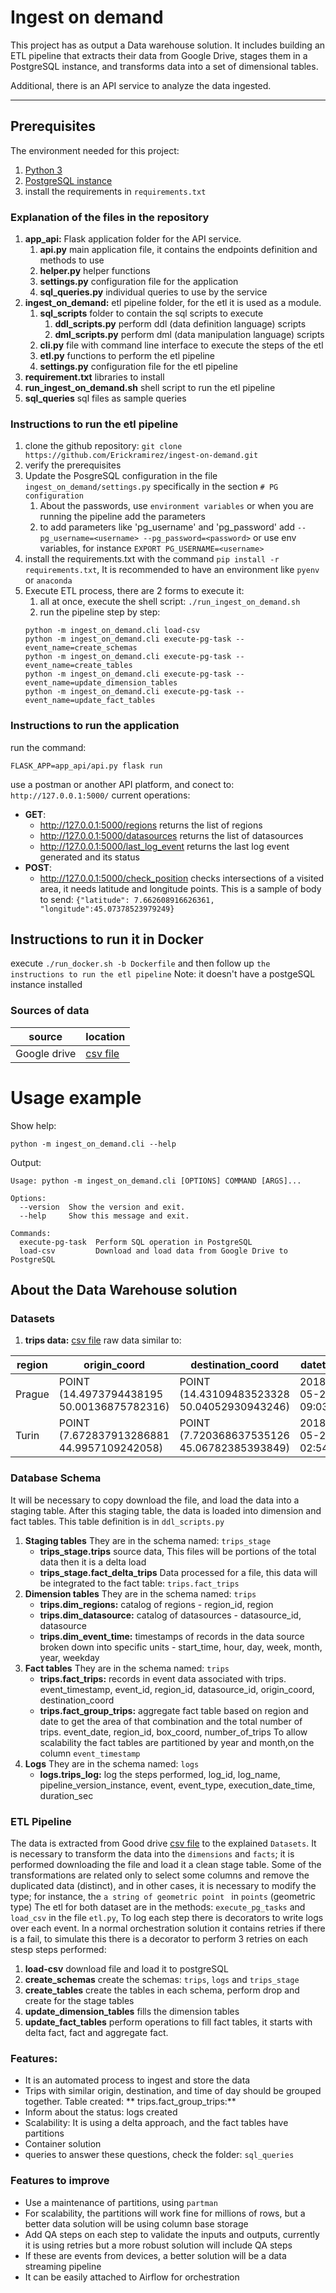 # Ingest on demand

This project has as output a Data warehouse solution. It includes building an ETL pipeline that extracts their data from
Google Drive, stages them in a PostgreSQL instance, and transforms data into a set of dimensional tables.

Additional, there is an API service to analyze the data ingested.

---

## Prerequisites

The environment needed for this project:

1. [Python 3](https://www.python.org/downloads/)
2. [PostgreSQL instance](https://www.postgresql.org/)
3. install the requirements in `requirements.txt`

### Explanation of the files in the repository

1. **app_api:** Flask application folder for the API service.
    1. **api.py** main application file, it contains the endpoints definition and methods to use
    2. **helper.py** helper functions
    3. **settings.py** configuration file for the application
    4. **sql_queries.py** individual queries to use by the service
2. **ingest_on_demand:** etl pipeline folder, for the etl it is used as a module.
    1. **sql_scripts** folder to contain the sql scripts to execute
        1. **ddl_scripts.py** perform ddl (data definition language) scripts
        2. **dml_scripts.py** perform dml (data manipulation language) scripts
    2. **cli.py** file with command line interface to execute the steps of the etl
    3. **etl.py** functions to perform the etl pipeline
    4. **settings.py** configuration file for the etl pipeline
3. **requirement.txt** libraries to install
4. **run_ingest_on_demand.sh** shell script to run the etl pipeline
5. **sql_queries** sql files as sample queries

### Instructions to run the etl pipeline

1. clone the github repository: `git clone https://github.com/Erickramirez/ingest-on-demand.git`
2. verify the prerequisites
3. Update the PosgreSQL configuration in the file `ingest_on_demand/settings.py` specifically in the
   section `# PG configuration`
    1. About the passwords, use `environment variables` or when you are running the pipeline add the parameters
    2. to add parameters like 'pg_username' and 'pg_password' add `--pg_username=<username> --pg_password=<password>` or
       use env variables, for instance `EXPORT PG_USERNAME=<username>`
4. install the requirements.txt with the command `pip install -r requirements.txt`, It is recommended to have an
   environment like `pyenv` or `anaconda`
5. Execute ETL process, there are 2 forms to execute it:
    1. all at once, execute the shell script: `./run_ingest_on_demand.sh`
    2. run the pipeline step by step:
   ```
   python -m ingest_on_demand.cli load-csv
   python -m ingest_on_demand.cli execute-pg-task --event_name=create_schemas
   python -m ingest_on_demand.cli execute-pg-task --event_name=create_tables
   python -m ingest_on_demand.cli execute-pg-task --event_name=update_dimension_tables
   python -m ingest_on_demand.cli execute-pg-task --event_name=update_fact_tables
   ```

### Instructions to run the application

run the command:

```
FLASK_APP=app_api/api.py flask run
```

use a postman or another API platform, and conect to: `http://127.0.0.1:5000/`
current operations:

- **GET**:
    - http://127.0.0.1:5000/regions returns the list of regions
    - http://127.0.0.1:5000/datasources returns the list of datasources
    - http://127.0.0.1:5000/last_log_event returns the last log event generated and its status
- **POST**:
    - http://127.0.0.1:5000/check_position checks intersections of a visited area, it needs latitude and longitude
      points. This is a sample of body to send: `{"latitude": 7.662608916626361, "longitude":45.07378523979249}`

## Instructions to run it in Docker

execute `./run_docker.sh -b Dockerfile` and then follow up `the instructions to run the etl pipeline` Note: it doesn't
have a postgeSQL instance installed

### Sources of data

source| location                                                                                       | 
--- |------------------------------------------------------------------------------------------------| 
Google drive | [csv file](https://drive.google.com/file/d/14JcOSJAWqKOUNyadVZDPm7FplA7XYhrU/view?usp=sharing) | 

# Usage example

Show help:

```
python -m ingest_on_demand.cli --help
```

Output:

```
Usage: python -m ingest_on_demand.cli [OPTIONS] COMMAND [ARGS]...

Options:
  --version  Show the version and exit.
  --help     Show this message and exit.

Commands:
  execute-pg-task  Perform SQL operation in PostgreSQL 
  load-csv         Download and load data from Google Drive to PostgreSQL

```

## About the Data Warehouse solution

### Datasets

1. **trips data:** [csv file](https://drive.google.com/file/d/14JcOSJAWqKOUNyadVZDPm7FplA7XYhrU/view?usp=sharing)
   raw data similar to:

| region| origin_coord|  destination_coord| datetime|datasource|
|--- |------------------------------------------------------------------------------------------------| ---| ---| ---| 
|Prague| POINT (14.4973794438195 50.00136875782316)|  POINT (14.43109483523328 50.04052930943246)| 2018-05-28 09:03:40|funny_car|
|Turin| POINT (7.672837913286881 44.9957109242058)|  POINT (7.720368637535126 45.06782385393849)| 2018-05-21 02:54:04|baba_car|

### Database Schema

It will be necessary to copy download the file, and load the data into a staging table. After this staging table, the
data is loaded into dimension and fact tables. This table definition is in `ddl_scripts.py`

1. **Staging tables** They are in the schema named: `trips_stage`
    - **trips_stage.trips** source data, This files will be portions of the total data then it is a delta load
    - **trips_stage.fact_delta_trips** Data processed for a file, this data will be integrated to the fact
      table: `trips.fact_trips`
2. **Dimension tables** They are in the schema named: `trips`
    - **trips.dim_regions:** catalog of regions - region_id, region
    - **trips.dim_datasource:** catalog of datasources - datasource_id, datasource
    - **trips.dim_event_time:** timestamps of records in the data source broken down into specific units - start_time,
      hour, day, week, month, year, weekday
3. **Fact tables** They are in the schema named: `trips`
    - **trips.fact_trips:** records in event data associated with trips. event_timestamp, event_id, region_id,
      datasource_id, origin_coord, destination_coord
    - **trips.fact_group_trips:** aggregate fact table based on region and date to get the area of that combination and
      the total number of trips. event_date, region_id, box_coord, number_of_trips To allow scalability the fact tables
      are partitioned by year and month,on the column `event_timestamp`
4. **Logs** They are in the schema named: `logs`
    - **logs.trips_log:** log the steps performed, log_id, log_name, pipeline_version_instance, event, event_type,
      execution_date_time, duration_sec

### ETL Pipeline

The data is extracted from Good
drive [csv file](https://drive.google.com/file/d/14JcOSJAWqKOUNyadVZDPm7FplA7XYhrU/view?usp=sharing) to the
explained `Datasets`. It is necessary to transform the data into the `dimensions` and `facts`; it is performed
downloading the file and load it a clean stage table. Some of the transformations are related only to select some
columns and remove the duplicated data (distinct), and in other cases, it is necessary to modify the type; for instance,
the `a string of geometric point ` in `points` (geometric type)
The etl for both dataset are in the methods: `execute_pg_tasks` and `load_csv` in the file `etl.py`, To log each step
there is decorators to write logs over each event. In a normal orchestration solution it contains retries if there is a
fail, to simulate this there is a decorator to perform 3 retries on each stesp steps performed:

1. **load-csv** download file and load it to postgreSQL
2. **create_schemas** create the schemas: `trips`, `logs` and `trips_stage`
3. **create_tables** create the tables in each schema, perform drop and create for the stage tables
4. **update_dimension_tables** fills the dimension tables
5. **update_fact_tables** perform operations to fill fact tables, it starts with delta fact, fact and aggregate fact.

### Features:

- It is an automated process to ingest and store the data
- Trips with similar origin, destination, and time of day should be grouped together. Table created: **
  trips.fact_group_trips:**
- Inform about the status: logs created
- Scalability: It is using a delta approach, and the fact tables have partitions
- Container solution
- queries to answer these questions, check the folder: `sql_queries`

### Features to improve

- Use a maintenance of partitions, using `partman`
- For scalability, the partitions will work fine for millions of rows, but a better data solution will be using column
  base storage
- Add QA steps on each step to validate the inputs and outputs, currently it is using retries but a more robust solution
  will include QA steps
- If these are events from devices, a better solution will be a data streaming pipeline
- It can be easily attached to Airflow for orchestration





